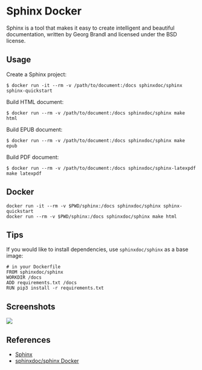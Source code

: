 # Sphinx Docker

Sphinx is a tool that makes it easy to create intelligent and beautiful documentation, written by Georg Brandl and licensed under the BSD license.

## Usage
Create a Sphinx project:
```
$ docker run -it --rm -v /path/to/document:/docs sphinxdoc/sphinx sphinx-quickstart
```
Build HTML document:
```
$ docker run --rm -v /path/to/document:/docs sphinxdoc/sphinx make html
```
Build EPUB document:
```
$ docker run --rm -v /path/to/document:/docs sphinxdoc/sphinx make epub
```
Build PDF document:
```
$ docker run --rm -v /path/to/document:/docs sphinxdoc/sphinx-latexpdf make latexpdf
```

## Docker
```
docker run -it --rm -v $PWD/sphinx:/docs sphinxdoc/sphinx sphinx-quickstart
docker run --rm -v $PWD/sphinx:/docs sphinxdoc/sphinx make html
```

## Tips
If you would like to install dependencies, use `sphinxdoc/sphinx` as a base image:
```
# in your Dockerfile
FROM sphinxdoc/sphinx
WORKDIR /docs
ADD requirements.txt /docs
RUN pip3 install -r requirements.txt
```

## Screenshots
![](https://www.sphinx-doc.org/en/master/_images/lumache-first-light.png)

## References
- [Sphinx](https://www.sphinx-doc.org/)
- [sphinxdoc/sphinx Docker](https://hub.docker.com/r/sphinxdoc/sphinx)